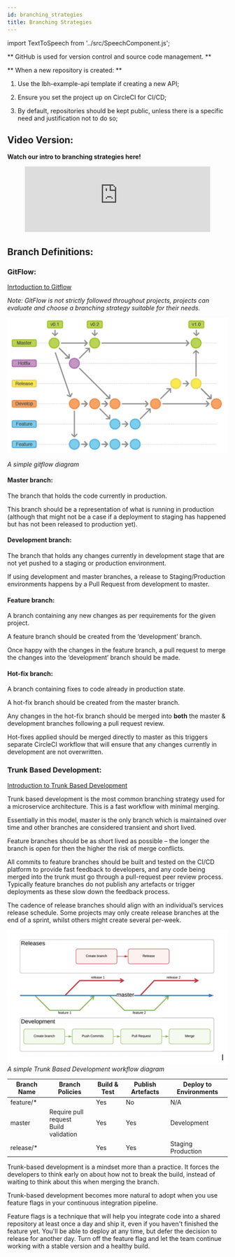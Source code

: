 ```yaml
---
id: branching_strategies
title: Branching Strategies
---
```


import TextToSpeech from '../src/SpeechComponent.js';

<TextToSpeech>

** GitHub is used for version control and source code management. **

** When a new repository is created: **

  1. Use the lbh-example-api template if creating a new API;

  2. Ensure you set the project up on CircleCI for CI/CD;

  3. By default, repositories should be kept public, unless there is a specific need and justification not to do so;

## Video Version:

**Watch our intro to branching strategies here!**

<figure class="video-container">
  <iframe width="100%" src="https://www.youtube.com/embed/0btxBJJ5Dxo" title="YouTube video player" frameborder="0" allow="accelerometer; autoplay; clipboard-write; encrypted-media; gyroscope; picture-in-picture" allowfullscreen></iframe>
</figure>

## Branch Definitions:

### GitFlow:

[Inrtoduction to Gitflow](https://www.atlassian.com/git/tutorials/comparing-workflows/gitflow-workflow)

_Note: GitFlow is not strictly followed throughout projects, projects can evaluate and choose a branching strategy suitable for their needs._

![Gitflow Diagram](./doc-images/gitflow.png)

_A simple gitflow diagram_

#### Master branch:

The branch that holds the code currently in production.

This branch should be a representation of what is running in production (although that might not be a case if a deployment to staging has happened but has not been released to production yet).
#### Development branch:

The branch that holds any changes currently in development stage that are not yet pushed to a staging or production environment.

If using development and master branches, a release to Staging/Production environments happens by a Pull Request from development to master.
#### Feature branch:

A branch containing any new changes as per requirements for the given project.

A feature branch should be created from the ‘development’ branch.

Once happy with the changes in the feature branch, a pull request to merge the changes into the ‘development’ branch should be made.
#### Hot-fix branch:

A branch containing fixes to code already in production state.

A hot-fix branch should be created from the master branch.

Any changes in the hot-fix branch should be merged into **both** the master & development branches following a pull request review.

Hot-fixes applied should be merged directly to master as this triggers separate CircleCI workflow that will ensure that any changes currently in development are not overwritten.
### Trunk Based Development:

[Introduction to Trunk Based Development](https://trunkbaseddevelopment.com/)

Trunk based development is the most common branching strategy used for a microservice architecture. This is a fast workflow with minimal merging.

Essentially in this model, master is the only branch which is maintained over time and other branches are considered transient and short lived.

Feature branches should be as short lived as possible – the longer the branch is open for then the higher the risk of merge conflicts.

All commits to feature branches should be built and tested on the CI/CD platform to provide fast feedback to developers, and any code being merged into the trunk must go through a pull-request peer review process. Typically feature branches do not publish any artefacts or trigger deployments as these slow down the feedback process.

The cadence of release branches should align with an individual’s services release schedule. Some projects may only create release branches at the end of a sprint, whilst others might create several per-week.

![Truck Based Development Diagram](./doc-images/devops.png)
_A simple Trunk Based Development workflow diagram_

| Branch Name | Branch Policies | Build & Test | Publish Artefacts | Deploy to Environments |
| ----------- | --------------- | ------------ | ----------------- | ---------------------- |
| feature/* | | Yes | No | N/A |
| master | Require pull request<br/>Build validation | Yes | Yes | Development |
| release/* | | Yes | Yes | Staging<br/>Production |

Trunk-based development is a mindset more than a practice.  It forces the developers to think early on about how not to break the build, instead of waiting to think about this when merging the branch.

Trunk-based development becomes more natural to adopt when you use feature flags in your continuous integration pipeline.  

Feature flags is a technique that will help you integrate code into a shared repository at least once a day and ship it, even if you haven't finished the feature yet. You'll be able to deploy at any time, but defer the decision to release for another day.  Turn off the feature flag and let the team continue working with a stable version and a healthy build.

</TextToSpeech>